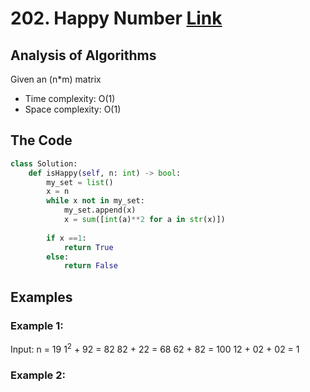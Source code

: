 # 202. Happy Number [Link](https://leetcode.com/problems/happy-number/)

## Analysis of Algorithms
Given an (n*m) matrix 
 - Time complexity: O(1)
 - Space complexity: O(1)

## The Code

```Python
class Solution:
    def isHappy(self, n: int) -> bool:
        my_set = list()
        x = n
        while x not in my_set:   
            my_set.append(x)
            x = sum([int(a)**2 for a in str(x)])
            
        if x ==1:
            return True
        else:
            return False
```

## Examples
### Example 1:
Input: n = 19
1<sup>2</sup> + 92 = 82
82 + 22 = 68
62 + 82 = 100
12 + 02 + 02 = 1

### Example 2:




